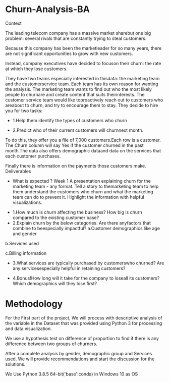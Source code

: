 # Churn-Analysis-BA
Context


The leading telecom company has a massive market sharebut one big problem: several rivals that are constantly trying to steal customers.

Because this company has been the marketleader for so many years, there are not significant opportunities to grow with new customers.


Instead, company executives have decided to focuson their churn: the rate at which they lose customers.

They have two teams especially interested in thisdata: the marketing team and the customerservice team.  Each team has its own reason for wanting the analysis. 
The marketing team wants to find out who the most likely people to churnare and create content that suits theirinterests.  The customer service team would like toproactively reach out to customers who areabout to churn, and try to encourage them to stay.
They decide to hire you for two tasks:

* 1.Help them identify the types of customers who churn

* 2.Predict who of their current customers will churnnext month.

To do this, they offer you a file of 7,000 customers.Each row is a customer.  The Churn column will say Yes if the customer churned in the past month.The data also offers demographic dataand data on the services that each customer purchases.

Finally there is information on the payments those customers make.
Deliverables 

- What is expected ? 
Week 1 
A presentation explaining churn for the marketing team - any format. Tell a story to themarketing team to help them understand the customers who churn and what the marketing team can do to prevent it.  Highlight the information with helpful visualizations.
* 1.How much is churn affecting the business? How big is churn compared to the existing customer base?
* 2.Explain churn by the below categories. Are there anyfactors that combine to beespecially impactful?
a.Customer demographics like age and gender

b.Services used

c.Billing information


* 3.What services are typically purchased by customerswho churned? Are any servicesespecially helpful in retaining customers?

* 4.Bonus!How long will it take for the company to loseall its customers?
Which demographics will they lose first?


# Methodology 
 For the First part of the project, We will process with descriptive analysis of the variable in the Dataset that was provided using Python 3 for processing and data visualization. 

We use a hypothesis test on difference of proportion to find if there is any difference between two groups of churners.

After a complete analysis by gender, demographic group and Services used. We will provide recommendations and start the discussion for the solutions.

 We Use Python 3.8.5 64-bit('base':conda) in Windows 10 as OS

